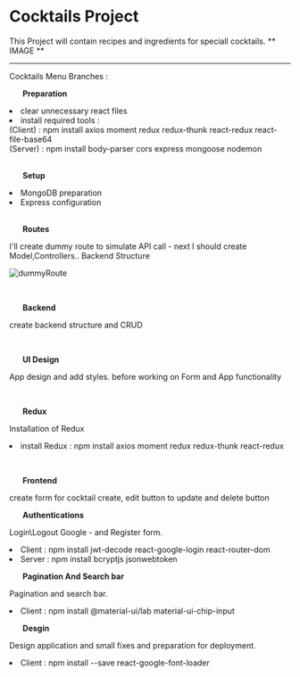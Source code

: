 # Cocktails Project

This Project will contain recipes and ingredients for speciall cocktails.
** IMAGE **

 <hr>

Cocktails Menu Branches :

<ul> <b> Preparation </b></ul>
<li> clear unnecessary react files </li>
<li> install required tools : <br> (Client) : npm install axios moment redux redux-thunk react-redux react-file-base64 <br> (Server) : npm install body-parser cors express mongoose nodemon  </li>
<br>
<ul><b> Setup </b> </ul>

<li> MongoDB preparation </li>
<li> Express configuration </li>
<br>
<ul> <b>Routes</b> </ul>

<p> I'll create dummy route to simulate API call - next I should create Model,Controllers.. Backend Structure </p>

![dummyRoute](https://user-images.githubusercontent.com/22063155/136864336-95328bdb-50f6-4848-87eb-54bf12d4eab3.JPG)

<br>
<ul> <b>Backend </b></ul>

<p> create backend structure and CRUD  </p>
<br>

<ul> <b>UI Design</b> </ul>

<p> App design and add styles. before working on Form and  App functionality </p>
<br>

<ul> <b>Redux </b> </ul>

<p>Installation of Redux 
<li> install Redux : npm install axios moment redux redux-thunk react-redux <br>  </li>
</p>
<br>

<ul> <b>Frontend</b> </ul>
<p> create form for cocktail create, edit button to update and delete button   </p>

<ul> <b>Authentications</b> </ul>
<p> Login\Logout Google - and Register form. </p>
<li> Client :  npm install jwt-decode react-google-login react-router-dom <br>  </li>
<li> Server :  npm install bcryptjs jsonwebtoken <br>  </li>

<ul> <b>Pagination And Search bar</b> </ul>
<p> Pagination and search bar. </p>
<li> Client :  npm install @material-ui/lab material-ui-chip-input<br>  </li>

<ul> <b>Desgin </b> </ul>
<p> Design application and small fixes and preparation for deployment. </p>
<li> Client : npm install --save react-google-font-loader<br>  </li>
